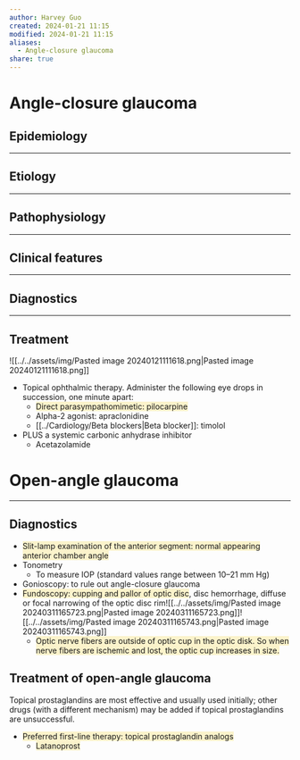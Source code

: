 ```yaml
---
author: Harvey Guo
created: 2024-01-21 11:15
modified: 2024-01-21 11:15
aliases:
  - Angle-closure glaucoma
share: true
---
```

# Angle-closure glaucoma
## Epidemiology


---
## Etiology


---
## Pathophysiology


---
## Clinical features


---
## Diagnostics


---
## Treatment
![[../../assets/img/Pasted image 20240121111618.png|Pasted image 20240121111618.png]]
- Topical ophthalmic therapy. Administer the following eye drops in succession, one minute apart: 
	- <span style="background:rgba(240, 200, 0, 0.2)">Direct parasympathomimetic: pilocarpine </span>
	- Alpha-2 agonist: apraclonidine
	- [[../Cardiology/Beta blockers|Beta blocker]]: timolol 
- PLUS a systemic carbonic anhydrase inhibitor
	- Acetazolamide 

# Open-angle glaucoma
---
## Diagnostics
- <span style="background:rgba(240, 200, 0, 0.2)">Slit-lamp examination of the anterior segment: normal appearing anterior chamber angle</span>
- Tonometry
	- To measure IOP (standard values range between 10–21 mm Hg)
- Gonioscopy: to rule out angle-closure glaucoma
- <span style="background:rgba(240, 200, 0, 0.2)">Fundoscopy: cupping and pallor of optic disc</span>, disc hemorrhage, diffuse or focal narrowing of the optic disc rim![[../../assets/img/Pasted image 20240311165723.png|Pasted image 20240311165723.png]]![[../../assets/img/Pasted image 20240311165743.png|Pasted image 20240311165743.png]]
	- <span style="background:rgba(240, 200, 0, 0.2)">Optic nerve fibers are outside of optic cup in the optic disk. So when nerve fibers are ischemic and lost, the optic cup increases in size.</span>
## Treatment of open-angle glaucoma
Topical prostaglandins are most effective and usually used initially; other drugs (with a different mechanism) may be added if topical prostaglandins are unsuccessful.
- <span style="background:rgba(240, 200, 0, 0.2)">Preferred first-line therapy: topical prostaglandin analogs </span>
	- <span style="background:rgba(240, 200, 0, 0.2)">Latanoprost</span>